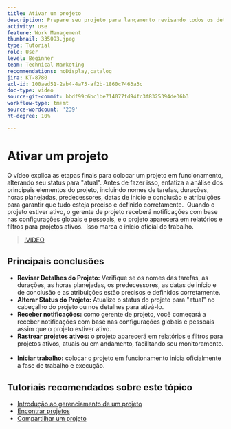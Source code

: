 ```yaml
---
title: Ativar um projeto
description: Prepare seu projeto para lançamento revisando todos os detalhes principais, definindo o status para "atual" e permitindo que as notificações e os relatórios iniciem oficialmente o trabalho.
activity: use
feature: Work Management
thumbnail: 335093.jpeg
type: Tutorial
role: User
level: Beginner
team: Technical Marketing
recommendations: noDisplay,catalog
jira: KT-8780
exl-id: 100aed51-2ab4-4a75-af2b-1860c7463a3c
doc-type: video
source-git-commit: bbdf99c6bc1be714077fd94fc3f8325394de36b3
workflow-type: tm+mt
source-wordcount: '239'
ht-degree: 10%

---
```


# Ativar um projeto

O vídeo explica as etapas finais para colocar um projeto em funcionamento, alterando seu status para &quot;atual&quot;&#x200B;. Antes de fazer isso, enfatiza a análise dos principais elementos do projeto, incluindo nomes de tarefas, durações, horas planejadas, predecessores, datas de início e conclusão e atribuições para garantir que tudo esteja preciso e definido corretamente. &#x200B; Quando o projeto estiver ativo, o gerente de projeto receberá notificações com base nas configurações globais e pessoais, e o projeto aparecerá em relatórios e filtros para projetos ativos. &#x200B; Isso marca o início oficial do trabalho. &#x200B;

>[!VIDEO](https://video.tv.adobe.com/v/3438990/?quality=12&learn=on&enablevpops=1&captions=por_br)

## Principais conclusões

* **Revisar Detalhes do Projeto:** Verifique se os nomes das tarefas, as durações, as horas planejadas, os predecessores, as datas de início e de conclusão e as atribuições estão precisos e definidos corretamente. &#x200B;
* **Alterar Status do Projeto:** Atualize o status do projeto para &quot;atual&quot; no cabeçalho do projeto ou nos detalhes para ativá-lo. &#x200B;
* **Receber notificações:** como gerente de projeto, você começará a receber notificações com base nas configurações globais e pessoais assim que o projeto estiver ativo. &#x200B;
* **Rastrear projetos ativos:** o projeto aparecerá em relatórios e filtros para projetos ativos, atuais ou em andamento, facilitando seu monitoramento. &#x200B;
* **Iniciar trabalho:** colocar o projeto em funcionamento inicia oficialmente a fase de trabalho e execução. &#x200B;



## Tutoriais recomendados sobre este tópico

* [Introdução ao gerenciamento de um projeto](/help/manage-work/projects/getting-started-manage-a-project.md)
* [Encontrar projetos](/help/manage-work/projects/find-projects.md)
* [Compartilhar um projeto](/help/manage-work/projects/share-a-project.md)
